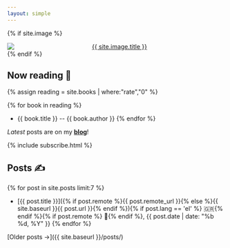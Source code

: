 ```yaml
---
layout: simple
---
```


{% if site.image %}

<center>
<a href="{{ site.image.url }}">
<img alt="{{ site.image.title }}" src="{{ site.image.img }}" style="max-height: 46em;display: block;">
</a>
</center>
{% endif %}

## Now reading 📖

{% assign reading = site.books | where:"rate","0" %}

{% for book in reading %}

- {{ book.title }} -- {{ book.author }}
  {% endfor %}

_Latest_ posts are on my [**blog**](https://world.hey.com/tasos)!

{% include subscribe.html %}

## Posts ✍️

{% for post in site.posts limit:7 %}

- [{{ post.title }}]({% if post.remote %}{{ post.remote_url }}{% else %}{{ site.baseurl }}{{ post.url }}{% endif %}){% if post.lang == 'el' %} 🇬🇷{% endif %}{% if post.remote %} 🔗{% endif %}, <time datetime="{{ post.date | date_to_xmlschema }}">{{ post.date | date: "%b %d, %Y" }}</time>
  {% endfor %}

[Older posts →]({{ site.baseurl }}/posts/)
